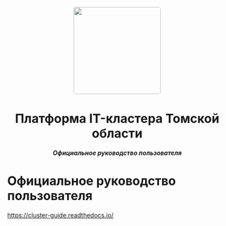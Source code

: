 <p align="center">
  <a href="https://profteam.su">
    <img src="https://user-images.githubusercontent.com/73885381/228187286-325746e4-16aa-47e5-a15e-ce589496f9df.png" width="200px" style="display: inline-block; border-radius: 5px">
  </a>
</p>
<h1 align="center">
  Платформа IT-кластера Томской области
</h1>
<p align="center">
    <em><b>Официальное руководство пользователя</b></em>
</p>


# Официальное руководство пользователя
https://cluster-guide.readthedocs.io/
